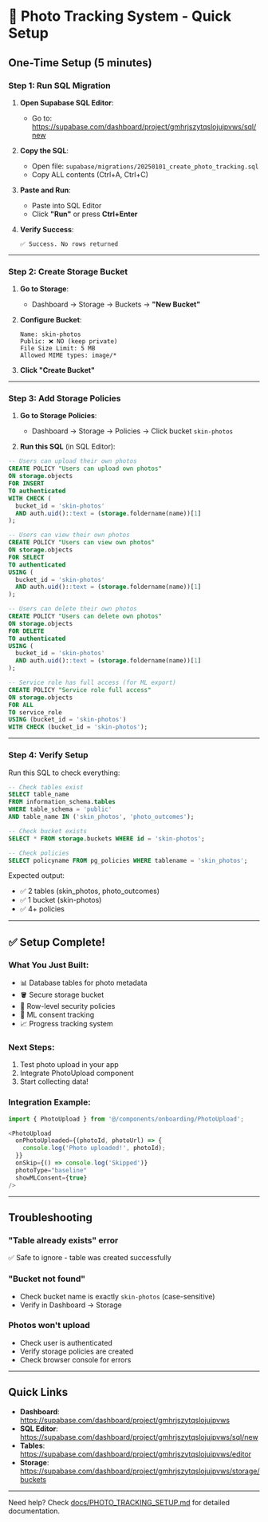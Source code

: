 # 📸 Photo Tracking System - Quick Setup

## One-Time Setup (5 minutes)

### Step 1: Run SQL Migration

1. **Open Supabase SQL Editor**:
   - Go to: https://supabase.com/dashboard/project/gmhrjszytqslojujpvws/sql/new

2. **Copy the SQL**:
   - Open file: `supabase/migrations/20250101_create_photo_tracking.sql`
   - Copy ALL contents (Ctrl+A, Ctrl+C)

3. **Paste and Run**:
   - Paste into SQL Editor
   - Click **"Run"** or press **Ctrl+Enter**

4. **Verify Success**:
   ```
   ✅ Success. No rows returned
   ```

---

### Step 2: Create Storage Bucket

1. **Go to Storage**:
   - Dashboard → Storage → Buckets → **"New Bucket"**

2. **Configure Bucket**:
   ```
   Name: skin-photos
   Public: ❌ NO (keep private)
   File Size Limit: 5 MB
   Allowed MIME types: image/*
   ```

3. **Click "Create Bucket"**

---

### Step 3: Add Storage Policies

1. **Go to Storage Policies**:
   - Dashboard → Storage → Policies → Click bucket `skin-photos`

2. **Run this SQL** (in SQL Editor):

```sql
-- Users can upload their own photos
CREATE POLICY "Users can upload own photos"
ON storage.objects
FOR INSERT
TO authenticated
WITH CHECK (
  bucket_id = 'skin-photos'
  AND auth.uid()::text = (storage.foldername(name))[1]
);

-- Users can view their own photos
CREATE POLICY "Users can view own photos"
ON storage.objects
FOR SELECT
TO authenticated
USING (
  bucket_id = 'skin-photos'
  AND auth.uid()::text = (storage.foldername(name))[1]
);

-- Users can delete their own photos
CREATE POLICY "Users can delete own photos"
ON storage.objects
FOR DELETE
TO authenticated
USING (
  bucket_id = 'skin-photos'
  AND auth.uid()::text = (storage.foldername(name))[1]
);

-- Service role has full access (for ML export)
CREATE POLICY "Service role full access"
ON storage.objects
FOR ALL
TO service_role
USING (bucket_id = 'skin-photos')
WITH CHECK (bucket_id = 'skin-photos');
```

---

### Step 4: Verify Setup

Run this SQL to check everything:

```sql
-- Check tables exist
SELECT table_name
FROM information_schema.tables
WHERE table_schema = 'public'
AND table_name IN ('skin_photos', 'photo_outcomes');

-- Check bucket exists
SELECT * FROM storage.buckets WHERE id = 'skin-photos';

-- Check policies
SELECT policyname FROM pg_policies WHERE tablename = 'skin_photos';
```

Expected output:
- ✅ 2 tables (skin_photos, photo_outcomes)
- ✅ 1 bucket (skin-photos)
- ✅ 4+ policies

---

## ✅ Setup Complete!

### What You Just Built:
- 📊 Database tables for photo metadata
- 🪣 Secure storage bucket
- 🔐 Row-level security policies
- 🤖 ML consent tracking
- 📈 Progress tracking system

### Next Steps:
1. Test photo upload in your app
2. Integrate PhotoUpload component
3. Start collecting data!

### Integration Example:

```typescript
import { PhotoUpload } from '@/components/onboarding/PhotoUpload';

<PhotoUpload
  onPhotoUploaded={(photoId, photoUrl) => {
    console.log('Photo uploaded!', photoId);
  }}
  onSkip={() => console.log('Skipped')}
  photoType="baseline"
  showMLConsent={true}
/>
```

---

## Troubleshooting

### "Table already exists" error
✅ Safe to ignore - table was created successfully

### "Bucket not found"
- Check bucket name is exactly `skin-photos` (case-sensitive)
- Verify in Dashboard → Storage

### Photos won't upload
- Check user is authenticated
- Verify storage policies are created
- Check browser console for errors

---

## Quick Links

- **Dashboard**: https://supabase.com/dashboard/project/gmhrjszytqslojujpvws
- **SQL Editor**: https://supabase.com/dashboard/project/gmhrjszytqslojujpvws/sql/new
- **Tables**: https://supabase.com/dashboard/project/gmhrjszytqslojujpvws/editor
- **Storage**: https://supabase.com/dashboard/project/gmhrjszytqslojujpvws/storage/buckets

---

Need help? Check [docs/PHOTO_TRACKING_SETUP.md](docs/PHOTO_TRACKING_SETUP.md) for detailed documentation.
